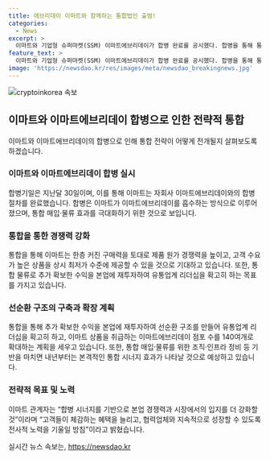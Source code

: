 ```yaml
---
title: 에브리데이 이마트와 함께하는 통합법인 출범!
categories:
  - News
excerpt: >
  이마트와 기업형 슈퍼마켓(SSM) 이마트에브리데이가 합병 완료를 공시했다. 합병을 통해 통합 매입·물류 효과를 극대화하고 제품 원가 경쟁력을 높이며, 고객 수요가 높은 상품을 최저가에 제공할 계획이다. 연내 이마트 상품을 취급하는 이마트에브리데이 점포 수를 140여개로 확대할 예정이며, 통합 시너지 효과를 내년부터 본격적으로 나타낼 것으로 전망된다. 이마트는 합병 시너지를 통해 본업 경쟁력을 높이고, 협력업체와의 지속적인 성장을 모색할 것으로 전망된다.
feature_text: >
  이마트와 기업형 슈퍼마켓(SSM) 이마트에브리데이가 합병 완료를 공시했다. 합병을 통해 통합 매입·물류 효과를 극대화하고 제품 원가 경쟁력을 높이며, 고객 수요가 높은 상품을 최저가에 제공할 계획이다. 연내 이마트 상품을 취급하는 이마트에브리데이 점포 수를 140여개로 확대할 예정이며, 통합 시너지 효과를 내년부터 본격적으로 나타낼 것으로 전망된다. 이마트는 합병 시너지를 통해 본업 경쟁력을 높이고, 협력업체와의 지속적인 성장을 모색할 것으로 전망된다.
image: 'https://newsdao.kr/res/images/meta/newsdao_breakingnews.jpg'
---
```


<p><img src="https://newsdao.kr/res/images/meta/newsdao_breakingnews.jpg" alt="cryptoinkorea 속보" /></p>

<h2 data-ke-size="size26">이마트와 이마트에브리데이 합병으로 인한 전략적 통합</h2>

<p data-ke-size="size16">이마트와 이마트에브리데이의 합병으로 인해 통합 전략이 어떻게 전개될지 살펴보도록 하겠습니다.</p>

<h3>이마트와 이마트에브리데이 합병 실시</h3>

<p data-ke-size="size16">합병기일은 지난달 30일이며, 이를 통해 이마트는 자회사 이마트에브리데이와의 합병 절차를 완료했습니다. 합병은 이마트가 이마트에브리데이를 흡수하는 방식으로 이루어졌으며, 통합 매입·물류 효과를 극대화하기 위한 것으로 보입니다.</p>

<h3>통합을 통한 경쟁력 강화</h3>

<p data-ke-size="size16">통합을 통해 이마트는 한층 커진 구매력을 토대로 제품 원가 경쟁력을 높이고, 고객 수요가 높은 상품을 상시 최저가 수준에 제공할 수 있을 것으로 기대하고 있습니다. 또한, 통합 물류로 추가 확보한 수익을 본업에 재투자하여 유통업계 리더십을 확고히 하는 목표를 가지고 있습니다.</p>

<h3>선순환 구조의 구축과 확장 계획</h3>

<p data-ke-size="size16">통합을 통해 추가 확보한 수익을 본업에 재투자하여 선순환 구조를 만들어 유통업계 리더십을 확고히 하고, 이마트 상품을 취급하는 이마트에브리데이 점포 수를 140여개로 확대하는 계획을 세우고 있습니다. 또한, 통합 매입·물류를 위한 조직·인프라 정비 등 기반을 마치면 내년부터는 본격적인 통합 시너지 효과가 나타날 것으로 예상하고 있습니다.</p>

<h3>전략적 목표 및 노력</h3>

<p data-ke-size="size16">이마트 관계자는 “합병 시너지를 기반으로 본업 경쟁력과 시장에서의 입지를 더 강화할 것”이라며 “고객들이 체감하는 혜택을 늘리고, 협력업체와 지속적으로 성장할 수 있도록 전사적 노력을 기울일 방침”이라고 밝혔습니다.</p>
실시간 뉴스 속보는, <a href="https://newsdao.kr" rel="dofollow">https://newsdao.kr</a>


